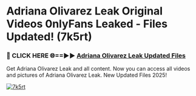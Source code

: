 # Adriana Olivarez Leak Original Videos 0nlyFans Leaked - Files Updated! (7k5rt)

<h3>🔴 CLICK HERE 🌐==►► <a href="https://tinyurl.com/3hn5wdd3" rel="nofollow">Adriana Olivarez Leak Updated Files</a></h3>

Get Adriana Olivarez Leak and all content. Now you can access all videos and pictures of Adriana Olivarez Leak. New Updated Files 2025!

[![7k5rt](https://i.imgur.com/4HnBqBT.gif)](https://tinyurl.com/3hn5wdd3)
